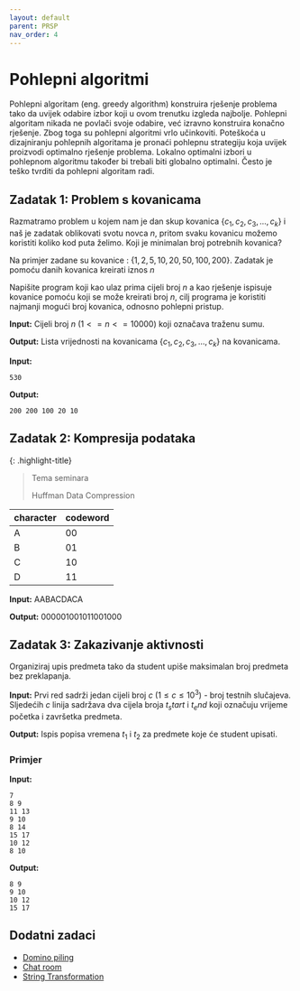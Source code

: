 ```yaml
---
layout: default
parent: PRSP
nav_order: 4
---
```


# Pohlepni algoritmi
Pohlepni algoritam (eng. greedy algorithm) konstruira rješenje problema tako da uvijek odabire izbor koji u ovom trenutku izgleda najbolje. Pohlepni algoritam nikada ne povlači svoje odabire, već izravno konstruira konačno rješenje. Zbog toga su pohlepni algoritmi vrlo učinkoviti. Poteškoća u dizajniranju pohlepnih algoritama je pronaći pohlepnu strategiju koja uvijek proizvodi optimalno rješenje problema. Lokalno optimalni izbori u pohlepnom algoritmu također bi trebali biti globalno optimalni. Često je teško tvrditi da pohlepni algoritam radi.

## Zadatak 1: Problem s kovanicama
Razmatramo problem u kojem nam je dan skup kovanica $\{c_1, c_2, c_3,...,c_k\}$ i naš je zadatak oblikovati svotu novca $n$, pritom svaku kovanicu možemo koristiti koliko kod puta želimo. Koji je minimalan broj potrebnih kovanica?

Na primjer zadane su kovanice : $\{1, 2, 5, 10, 20, 50, 100, 200\}$. Zadatak je pomoću danih kovanica kreirati iznos $n$

Napišite program koji kao ulaz prima cijeli broj $n$ a kao rješenje ispisuje kovanice pomoću koji se može kreirati broj $n$, cilj programa je koristiti najmanji mogući broj kovanica, odnosno pohlepni pristup.

**Input:**
Cijeli broj $n$ $(1 <= n <= 10000)$ koji označava traženu sumu.

**Output:**
Lista vrijednosti na kovanicama $\{c_1, c_2, c_3,...,c_k\}$ na kovanicama.

**Input:**
```
530
```

**Output:**
```
200 200 100 20 10
```


## Zadatak 2: Kompresija podataka
{: .highlight-title}
> Tema seminara
>
> Huffman Data Compression

| character | codeword |
| --------- | -------- |
| A         | 00       |
| B         | 01       |
| C         | 10       |
| D         | 11       |

**Input:**
AABACDACA

**Output:**
000001001011001000


## Zadatak 3: Zakazivanje aktivnosti

Organiziraj upis predmeta tako da student upiše maksimalan broj predmeta bez preklapanja.

**Input:**
Prvi red sadrži jedan cijeli broj $c$ $(1 \le c \le 10^3)$ - broj testnih slučajeva.
Sljedećih $c$ linija sadržava dva cijela broja $t_start$ i $t_end$ koji označuju vrijeme početka i završetka predmeta.

**Output:**
Ispis popisa vremena $t_1$ i $t_2$ za predmete koje će student upisati.

### Primjer

**Input:**
```
7
8 9
11 13
9 10
8 14
15 17
10 12
8 10
```

**Output:**
```
8 9
9 10
10 12
15 17
```

## Dodatni zadaci
- [Domino piling](https://codeforces.com/problemset/problem/50/A)
- [Chat room](https://codeforces.com/problemset/problem/58/A)
- [String Transformation](https://codeforces.com/problemset/problem/946/C)
